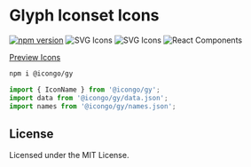 Glyph Iconset Icons
===

[![npm version](https://img.shields.io/npm/v/@icongo/gy.svg)](https://www.npmjs.com/package/@icongo/gy)
![SVG Icons](https://shields.io/badge/SVG-icons-green?logo=svg&style=flat)
![SVG Icons](https://shields.io/badge/TypeScript-Support-green?logo=TypeScript&style=flat)
![React Components](https://shields.io/badge/React-components-green?logo=react&style=flat)

[Preview Icons](http://icongo.github.io/#/icons/gy)

```bash
npm i @icongo/gy
```

```jsx
import { IconName } from '@icongo/gy';
import data from '@icongo/gy/data.json';
import names from '@icongo/gy/names.json';
```

## License

Licensed under the MIT License.